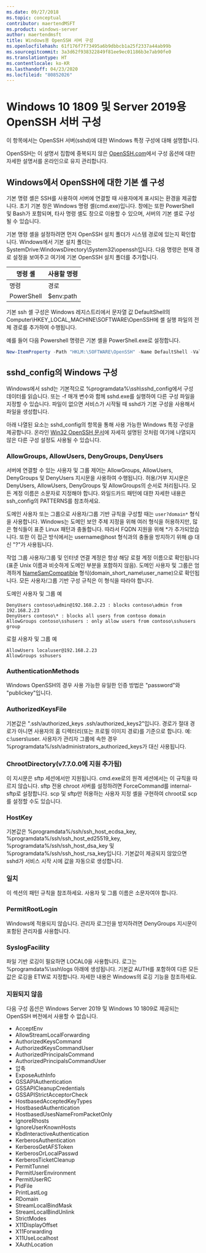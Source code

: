 ```yaml
---
ms.date: 09/27/2018
ms.topic: conceptual
contributor: maertendMSFT
ms.product: windows-server
author: maertendmsft
title: Windows용 OpenSSH 서버 구성
ms.openlocfilehash: 61f176f7f73495a6b9dbbcb1a25f2337a44ab99b
ms.sourcegitcommit: 3a3d62f938322849f81ee9ec01186b3e7ab90fe0
ms.translationtype: HT
ms.contentlocale: ko-KR
ms.lasthandoff: 04/23/2020
ms.locfileid: "80852026"
---
```

# <a name="openssh-server-configuration-for-windows-10-1809-and-server-2019"></a>Windows 10 1809 및 Server 2019용 OpenSSH 서버 구성

이 항목에서는 OpenSSH 서버(sshd)에 대한 Windows 특정 구성에 대해 설명합니다. 

OpenSSH는 이 설명서 집합에 중복되지 않은 [OpenSSH.com](https://www.openssh.com/manual.html)에서 구성 옵션에 대한 자세한 설명서를 온라인으로 유지 관리합니다. 

## <a name="configuring-the-default-shell-for-openssh-in-windows"></a>Windows에서 OpenSSH에 대한 기본 셸 구성

기본 명령 셸은 SSH를 사용하여 서버에 연결할 때 사용자에게 표시되는 환경을 제공합니다. 초기 기본 창은 Windows 명령 셸(cmd.exe)입니다. 창에는 또한 PowerShell 및 Bash가 포함되며, 타사 명령 셸도 창으로 이용할 수 있으며, 서버의 기본 셸로 구성될 수 있습니다.

기본 명령 셸을 설정하려면 먼저 OpenSSH 설치 폴더가 시스템 경로에 있는지 확인합니다. Windows에서 기본 설치 폴더는 SystemDrive:WindowsDirectory\System32\openssh입니다. 다음 명령은 현재 경로 설정을 보여주고 여기에 기본 OpenSSH 설치 폴더를 추가합니다. 

명령 셸 | 사용할 명령
------------- | -------------- 
명령 | 경로
PowerShell | $env:path

기본 ssh 셸 구성은 Windows 레지스트리에서 문자열 값 DefaultShell의 Computer\HKEY_LOCAL_MACHINE\SOFTWARE\OpenSSH에 셸 실행 파일의 전체 경로를 추가하여 수행됩니다. 

예를 들어 다음 Powershell 명령은 기본 셸을 PowerShell.exe로 설정합니다.

```powershell
New-ItemProperty -Path "HKLM:\SOFTWARE\OpenSSH" -Name DefaultShell -Value "C:\Windows\System32\WindowsPowerShell\v1.0\powershell.exe" -PropertyType String -Force
```

## <a name="windows-configurations-in-sshd_config"></a>sshd_config의 Windows 구성 

Windows에서 sshd는 기본적으로 %programdata%\ssh\sshd_config에서 구성 데이터를 읽습니다. 또는 -f 매개 변수와 함께 sshd.exe를 실행하여 다른 구성 파일을 지정할 수 있습니다.
파일이 없으면 서비스가 시작될 때 sshd가 기본 구성을 사용해서 파일을 생성합니다.

아래 나열된 요소는 sshd_config의 항목을 통해 사용 가능한 Windows 특정 구성을 제공합니다. 온라인 [Win32 OpenSSH 문서](https://github.com/powershell/win32-openssh/wiki)에 자세히 설명된 것처럼 여기에 나열되지 않은 다른 구성 설정도 사용될 수 있습니다. 


### <a name="allowgroups-allowusers-denygroups-denyusers"></a>AllowGroups, AllowUsers, DenyGroups, DenyUsers 

서버에 연결할 수 있는 사용자 및 그룹 제어는 AllowGroups, AllowUsers, DenyGroups 및 DenyUsers 지시문을 사용하여 수행됩니다. 허용/거부 지시문은 DenyUsers, AllowUsers, DenyGroups 및 AllowGroups의 순서로 처리됩니다. 모든 계정 이름은 소문자로 지정해야 합니다. 와일드카드 패턴에 대한 자세한 내용은 ssh_config의 PATTERNS를 참조하세요.

도메인 사용자 또는 그룹으로 사용자/그룹 기반 규칙을 구성할 때는 ``` user?domain* ``` 형식을 사용합니다.
Windows는 도메인 보안 주체 지정을 위해 여러 형식을 허용하지만, 많은 형식들이 표준 Linux 패턴과 충돌합니다. 따라서 FQDN 지원을 위해 *가 추가되었습니다. 또한 이 접근 방식에서는 username@host 형식과의 충돌을 방지하기 위해 @ 대신 "?"가 사용됩니다. 

작업 그룹 사용자/그룹 및 인터넷 연결 계정은 항상 해당 로컬 계정 이름으로 확인됩니다(표준 Unix 이름과 비슷하게 도메인 부분을 포함하지 않음). 도메인 사용자 및 그룹은 엄격하게 [NameSamCompatible](https://docs.microsoft.com/windows/desktop/api/secext/ne-secext-extended_name_format) 형식(domain_short_name\user_name)으로 확인됩니다. 모든 사용자/그룹 기반 구성 규칙은 이 형식을 따라야 합니다.

도메인 사용자 및 그룹 예 

```
DenyUsers contoso\admin@192.168.2.23 : blocks contoso\admin from 192.168.2.23
DenyUsers contoso\* : blocks all users from contoso domain
AllowGroups contoso\sshusers : only allow users from contoso\sshusers group
```

로컬 사용자 및 그룹 예 

```
AllowUsers localuser@192.168.2.23
AllowGroups sshusers
```

### <a name="authenticationmethods"></a>AuthenticationMethods 

Windows OpenSSH의 경우 사용 가능한 유일한 인증 방법은 "password"와 "publickey"입니다.

### <a name="authorizedkeysfile"></a>AuthorizedKeysFile 

기본값은 ".ssh/authorized_keys .ssh/authorized_keys2"입니다. 경로가 절대 경로가 아니면 사용자의 홈 디렉터리(또는 프로필 이미지 경로)를 기준으로 합니다. 예: c:\users\user. 사용자가 관리자 그룹에 속한 경우 %programdata%/ssh/administrators_authorized_keys가 대신 사용됩니다.

### <a name="chrootdirectory-support-added-in-v7700"></a>ChrootDirectory(v7.7.0.0에 지원 추가됨)

이 지시문은 sftp 세션에서만 지원됩니다. cmd.exe로의 원격 세션에서는 이 규칙을 따르지 않습니다. sftp 전용 chroot 서버를 설정하려면 ForceCommand를 internal-sftp로 설정합니다. scp 및 sftp만 허용하는 사용자 지정 셸을 구현하여 chroot로 scp를 설정할 수도 있습니다.

### <a name="hostkey"></a>HostKey

기본값은 %programdata%/ssh/ssh_host_ecdsa_key, %programdata%/ssh/ssh_host_ed25519_key, %programdata%/ssh/ssh_host_dsa_key 및 %programdata%/ssh/ssh_host_rsa_key입니다. 기본값이 제공되지 않았으면 sshd가 서비스 시작 시에 값을 자동으로 생성합니다.

### <a name="match"></a>일치

이 섹션의 패턴 규칙을 참조하세요. 사용자 및 그룹 이름은 소문자여야 합니다.

### <a name="permitrootlogin"></a>PermitRootLogin

Windows에 적용되지 않습니다. 관리자 로그인을 방지하려면 DenyGroups 지시문이 포함된 관리자를 사용합니다.

### <a name="syslogfacility"></a>SyslogFacility

파일 기반 로깅이 필요하면 LOCAL0을 사용합니다. 로그는 %programdata%\ssh\logs 아래에 생성됩니다.
기본값 AUTH를 포함하여 다른 모든 값은 로깅을 ETW로 지정합니다. 자세한 내용은 Windows의 로깅 기능을 참조하세요.

### <a name="not-supported"></a>지원되지 않음 

다음 구성 옵션은 Windows Server 2019 및 Windows 10 1809로 제공되는 OpenSSH 버전에서 사용할 수 없습니다.

* AcceptEnv
* AllowStreamLocalForwarding
* AuthorizedKeysCommand
* AuthorizedKeysCommandUser
* AuthorizedPrincipalsCommand
* AuthorizedPrincipalsCommandUser
* 압축
* ExposeAuthInfo
* GSSAPIAuthentication
* GSSAPICleanupCredentials
* GSSAPIStrictAcceptorCheck
* HostbasedAcceptedKeyTypes
* HostbasedAuthentication
* HostbasedUsesNameFromPacketOnly
* IgnoreRhosts
* IgnoreUserKnownHosts
* KbdInteractiveAuthentication
* KerberosAuthentication
* KerberosGetAFSToken
* KerberosOrLocalPasswd
* KerberosTicketCleanup
* PermitTunnel
* PermitUserEnvironment
* PermitUserRC
* PidFile
* PrintLastLog
* RDomain
* StreamLocalBindMask
* StreamLocalBindUnlink
* StrictModes
* X11DisplayOffset
* X11Forwarding
* X11UseLocalhost
* XAuthLocation

